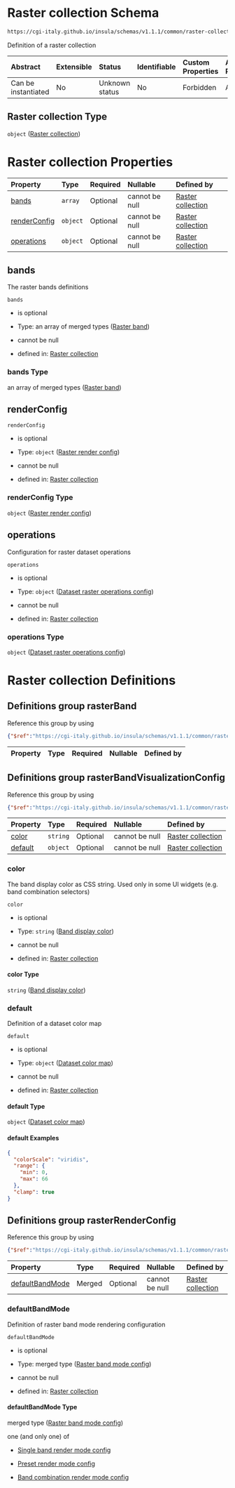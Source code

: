 # Raster collection Schema

```txt
https://cgi-italy.github.io/insula/schemas/v1.1.1/common/raster-collection.schema.json
```

Definition of a raster collection

| Abstract            | Extensible | Status         | Identifiable | Custom Properties | Additional Properties | Access Restrictions | Defined In                                                                                           |
| :------------------ | :--------- | :------------- | :----------- | :---------------- | :-------------------- | :------------------ | :--------------------------------------------------------------------------------------------------- |
| Can be instantiated | No         | Unknown status | No           | Forbidden         | Allowed               | none                | [raster-collection.schema.json](schemas/common/raster-collection.schema.json) |

## Raster collection Type

`object` ([Raster collection](raster-collection.md))

# Raster collection Properties

| Property                      | Type     | Required | Nullable       | Defined by                                                                                                                                                                            |
| :---------------------------- | :------- | :------- | :------------- | :------------------------------------------------------------------------------------------------------------------------------------------------------------------------------------ |
| [bands](#bands)               | `array`  | Optional | cannot be null | [Raster collection](raster-collection-properties-raster-bands.md)          |
| [renderConfig](#renderconfig) | `object` | Optional | cannot be null | [Raster collection](raster-collection-defs-raster-render-config.md) |
| [operations](#operations)     | `object` | Optional | cannot be null | [Raster collection](raster-operations-config.md)               |

## bands

The raster bands definitions

`bands`

* is optional

* Type: an array of merged types ([Raster band](raster-collection-defs-raster-band.md))

* cannot be null

* defined in: [Raster collection](raster-collection-properties-raster-bands.md)

### bands Type

an array of merged types ([Raster band](raster-collection-defs-raster-band.md))

## renderConfig



`renderConfig`

* is optional

* Type: `object` ([Raster render config](raster-collection-defs-raster-render-config.md))

* cannot be null

* defined in: [Raster collection](raster-collection-defs-raster-render-config.md)

### renderConfig Type

`object` ([Raster render config](raster-collection-defs-raster-render-config.md))

## operations

Configuration for raster dataset operations

`operations`

* is optional

* Type: `object` ([Dataset raster operations config](raster-operations-config.md))

* cannot be null

* defined in: [Raster collection](raster-operations-config.md)

### operations Type

`object` ([Dataset raster operations config](raster-operations-config.md))

# Raster collection Definitions

## Definitions group rasterBand

Reference this group by using

```json
{"$ref":"https://cgi-italy.github.io/insula/schemas/v1.1.1/common/raster-collection.schema.json#/$defs/rasterBand"}
```

| Property | Type | Required | Nullable | Defined by |
| :------- | :--- | :------- | :------- | :--------- |

## Definitions group rasterBandVisualizationConfig

Reference this group by using

```json
{"$ref":"https://cgi-italy.github.io/insula/schemas/v1.1.1/common/raster-collection.schema.json#/$defs/rasterBandVisualizationConfig"}
```

| Property            | Type     | Required | Nullable       | Defined by                                                                                                                                                                                                                                                   |
| :------------------ | :------- | :------- | :------------- | :----------------------------------------------------------------------------------------------------------------------------------------------------------------------------------------------------------------------------------------------------------- |
| [color](#color)     | `string` | Optional | cannot be null | [Raster collection](raster-collection-defs-band-visualization-configuration-properties-band-display-color.md) |
| [default](#default) | `object` | Optional | cannot be null | [Raster collection](dataset-colormap.md)                                                                     |

### color

The band display color as CSS string. Used only in some UI widgets (e.g. band combination selectors)

`color`

* is optional

* Type: `string` ([Band display color](raster-collection-defs-band-visualization-configuration-properties-band-display-color.md))

* cannot be null

* defined in: [Raster collection](raster-collection-defs-band-visualization-configuration-properties-band-display-color.md)

#### color Type

`string` ([Band display color](raster-collection-defs-band-visualization-configuration-properties-band-display-color.md))

### default

Definition of a dataset color map

`default`

* is optional

* Type: `object` ([Dataset color map](dataset-colormap.md))

* cannot be null

* defined in: [Raster collection](dataset-colormap.md)

#### default Type

`object` ([Dataset color map](dataset-colormap.md))

#### default Examples

```json
{
  "colorScale": "viridis",
  "range": {
    "min": 0,
    "max": 66
  },
  "clamp": true
}
```

## Definitions group rasterRenderConfig

Reference this group by using

```json
{"$ref":"https://cgi-italy.github.io/insula/schemas/v1.1.1/common/raster-collection.schema.json#/$defs/rasterRenderConfig"}
```

| Property                            | Type   | Required | Nullable       | Defined by                                                                                                                                                                                          |
| :---------------------------------- | :----- | :------- | :------------- | :-------------------------------------------------------------------------------------------------------------------------------------------------------------------------------------------------- |
| [defaultBandMode](#defaultbandmode) | Merged | Optional | cannot be null | [Raster collection](raster-band-mode-config.md) |

### defaultBandMode

Definition of raster band mode rendering configuration

`defaultBandMode`

* is optional

* Type: merged type ([Raster band mode config](raster-band-mode-config.md))

* cannot be null

* defined in: [Raster collection](raster-band-mode-config.md)

#### defaultBandMode Type

merged type ([Raster band mode config](raster-band-mode-config.md))

one (and only one) of

* [Single band render mode config](raster-band-mode-config-defs-single-band-render-mode-config.md)

* [Preset render mode config](raster-band-mode-config-defs-preset-render-mode-config.md)

* [Band combination render mode config](raster-band-mode-config-defs-band-combination-render-mode-config.md)
